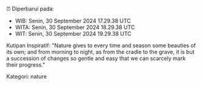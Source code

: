 ⏰ Diperbarui pada:
- WIB: Senin, 30 September 2024 17.29.38 UTC
- WITA: Senin, 30 September 2024 18.29.38 UTC
- WIT: Senin, 30 September 2024 19.29.38 UTC

Kutipan Inspiratif:
"Nature gives to every time and season some beauties of its own; and from morning to night, as from the cradle to the grave, it is but a succession of changes so gentle and easy that we can scarcely mark their progress."


Kategori: nature


